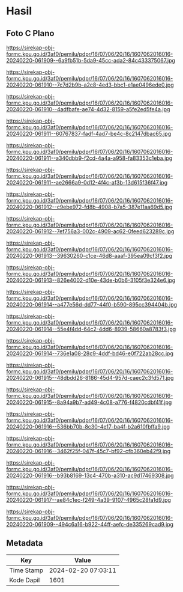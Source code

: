 # Hasil

## Foto C Plano

https://sirekap-obj-formc.kpu.go.id/3af0/pemilu/pdpr/16/07/06/20/16/1607062016016-20240220-061909--6a9fb51b-5da9-45cc-ada2-84c433375067.jpg

https://sirekap-obj-formc.kpu.go.id/3af0/pemilu/pdpr/16/07/06/20/16/1607062016016-20240220-061910--7c7d2b9b-a2c8-4ed3-bbc1-e1ae0496ede0.jpg

https://sirekap-obj-formc.kpu.go.id/3af0/pemilu/pdpr/16/07/06/20/16/1607062016016-20240220-061910--4adfbafe-ae74-4d32-8159-a5fe2ed5fe4a.jpg

https://sirekap-obj-formc.kpu.go.id/3af0/pemilu/pdpr/16/07/06/20/16/1607062016016-20240220-061911--60767837-fadf-4ad7-be4c-8c2147dbac65.jpg

https://sirekap-obj-formc.kpu.go.id/3af0/pemilu/pdpr/16/07/06/20/16/1607062016016-20240220-061911--a340dbb9-f2cd-4a4a-a958-fa83353c1eba.jpg

https://sirekap-obj-formc.kpu.go.id/3af0/pemilu/pdpr/16/07/06/20/16/1607062016016-20240220-061911--ae2666a9-0d12-4f4c-af3b-13d615f36f47.jpg

https://sirekap-obj-formc.kpu.go.id/3af0/pemilu/pdpr/16/07/06/20/16/1607062016016-20240220-061912--c9ebe972-fd8b-4908-b7a5-387e11aa69d5.jpg

https://sirekap-obj-formc.kpu.go.id/3af0/pemilu/pdpr/16/07/06/20/16/1607062016016-20240220-061912--7ef756a3-002c-4909-ac62-0feed623289c.jpg

https://sirekap-obj-formc.kpu.go.id/3af0/pemilu/pdpr/16/07/06/20/16/1607062016016-20240220-061913--39630260-c1ce-46d8-aaaf-395ea09cf3f2.jpg

https://sirekap-obj-formc.kpu.go.id/3af0/pemilu/pdpr/16/07/06/20/16/1607062016016-20240220-061913--826e4002-d10e-43de-b0b6-3105f3e324e6.jpg

https://sirekap-obj-formc.kpu.go.id/3af0/pemilu/pdpr/16/07/06/20/16/1607062016016-20240220-061914--a477e56d-dd77-44f0-b590-895cc394404b.jpg

https://sirekap-obj-formc.kpu.go.id/3af0/pemilu/pdpr/16/07/06/20/16/1607062016016-20240220-061914--55e4f4dd-64c2-4dd6-8939-58660a8783f3.jpg

https://sirekap-obj-formc.kpu.go.id/3af0/pemilu/pdpr/16/07/06/20/16/1607062016016-20240220-061914--736e1a08-28c9-4ddf-bd46-e0f722ab28cc.jpg

https://sirekap-obj-formc.kpu.go.id/3af0/pemilu/pdpr/16/07/06/20/16/1607062016016-20240220-061915--48dbdd26-8186-45d4-957d-caec2c3fd571.jpg

https://sirekap-obj-formc.kpu.go.id/3af0/pemilu/pdpr/16/07/06/20/16/1607062016016-20240220-061915--8a94a9b7-ad49-4c08-a776-f4820cdbf41f.jpg

https://sirekap-obj-formc.kpu.go.id/3af0/pemilu/pdpr/16/07/06/20/16/1607062016016-20240220-061916--536bb70b-8c30-4e17-ba4f-b2a610fbffa9.jpg

https://sirekap-obj-formc.kpu.go.id/3af0/pemilu/pdpr/16/07/06/20/16/1607062016016-20240220-061916--3462f25f-047f-45c7-bf92-cfb360eb42f9.jpg

https://sirekap-obj-formc.kpu.go.id/3af0/pemilu/pdpr/16/07/06/20/16/1607062016016-20240220-061916--b93b8169-13c4-470b-a310-ac9d17469308.jpg

https://sirekap-obj-formc.kpu.go.id/3af0/pemilu/pdpr/16/07/06/20/16/1607062016016-20240220-061917--ae84c1ec-f249-4a39-9107-4965c28fa1d9.jpg

https://sirekap-obj-formc.kpu.go.id/3af0/pemilu/pdpr/16/07/06/20/16/1607062016016-20240220-061909--494c6a16-b922-44ff-aefc-de335269cad9.jpg


## Metadata

| Key        | Value               |
| ---------- | ------------------- |
| Time Stamp | 2024-02-20 07:03:11 |
| Kode Dapil | 1601                |




